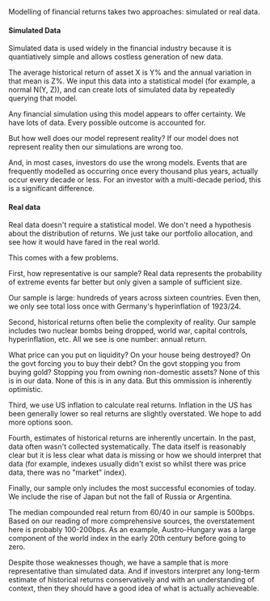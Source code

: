 Modelling of financial returns takes two approaches: simulated or real data.

#### Simulated Data

Simulated data is used widely in the financial industry because it is quantiatively simple and allows costless generation of new data.  

The average historical return of asset X is Y% and the annual variation in that mean is Z%. We input this data into a statistical model (for example, a normal N(Y, Z)), and can create lots of simulated data by repeatedly querying that model.

Any financial simulation using this model appears to offer certainty. We have lots of data. Every possible outcome is accounted for.

But how well does our model represent reality? If our model does not represent reality then our simulations are wrong too.

And, in most cases, investors do use the wrong models. Events that are frequently modelled as occurring once every thousand plus years, actually occur every decade or less. For an investor with a multi-decade period, this is a significant difference.

#### Real data

Real data doesn't require a statistical model. We don't need a hypothesis about the distribution of returns. We just take our portfolio allocation, and see how it would have fared in the real world. 

This comes with a few problems.

First, how representative is our sample? Real data represents the probability of extreme events far better but only given a sample of sufficient size. 

Our sample is large: hundreds of years across sixteen countries. Even then, we only see total loss once with Germany's hyperinflation of 1923/24. 

Second, historical returns often belie the complexity of reality. Our sample includes two nuclear bombs being dropped, world war, capital controls, hyperinflation, etc. All we see is one number: annual return.

What price can you put on liquidity? On your house being destroyed? On the govt forcing you to buy their debt? On the govt stopping you from buying gold? Stopping you from owning non-domestic assets? None of this is in our data. None of this is in any data. But this ommission is inherently optimistic.

Third, we use US inflation to calculate real returns. Inflation in the US has been generally lower so real returns are slightly overstated. We hope to add more options soon.

Fourth, estimates of historical returns are inherently uncertain. In the past, data often wasn't collected systematically. The data itself is reasonably clear but it is less clear what data is missing or how we should interpret that data (for example, indexes usually didn't exist so whilst there was price data, there was no "market" index).

Finally, our sample only includes the most successful economies of today. We include the rise of Japan but not the fall of Russia or Argentina.

The median compounded real return from 60/40 in our sample is 500bps. Based on our reading of more comprehensive sources, the overstatement here is probably 100-200bps. As an example, Austro-Hungary was a large component of the world index in the early 20th century before going to zero.

Despite those weaknesses though, we have a sample that is more representative than simulated data. And if investors interpret any long-term estimate of historical returns conservatively and with an understanding of context, then they should have a good idea of what is actually achieveable.
